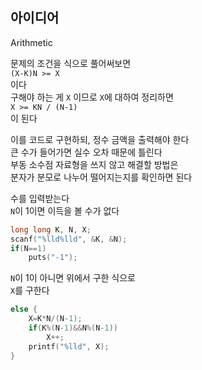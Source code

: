 ## 아이디어
Arithmetic  
  
문제의 조건을 식으로 풀어써보면  
`(X-K)N >= X`  
이다  
구해야 하는 게 `X` 이므로 `X`에 대하여 정리하면  
`X >= KN / (N-1)`  
이 된다  
  
이를 코드로 구현하되, 정수 금액을 출력해야 한다  
큰 수가 들어가면 실수 오차 때문에 틀린다  
부동 소수점 자료형을 쓰지 않고 해결할 방법은  
분자가 분모로 나누어 떨어지는지를 확인하면 된다  
  
수를 입력받는다  
`N`이 1이면 이득을 볼 수가 없다
```c
long long K, N, X;
scanf("%lld%lld", &K, &N);
if(N==1)
	puts("-1");
```
`N`이 1이 아니면 위에서 구한 식으로  
`X`를 구한다
```c
else {
	X=K*N/(N-1);
	if(K%(N-1)&&N%(N-1))
		X++;
	printf("%lld", X);
}
```
